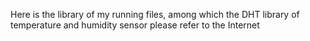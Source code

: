 Here is the library of my running files, among which the DHT library of temperature and humidity sensor please refer to the Internet
